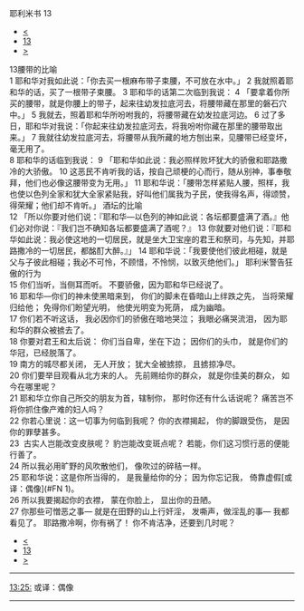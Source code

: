 ﻿





 耶利米书 13




* [<](bible/JER12.md)
* [13](bible/JER.md)
* [>](bible/JER14.md)



 
13腰带的比喻  
1 耶和华对我如此说：「你去买一根麻布带子束腰，不可放在水中。」 
2 我就照着耶和华的话，买了一根带子束腰。 
3 耶和华的话第二次临到我说： 
4 「要拿着你所买的腰带，就是你腰上的带子，起来往幼发拉底河去，将腰带藏在那里的磐石穴中。」 
5 我就去，照着耶和华所吩咐我的，将腰带藏在幼发拉底河边。 
6 过了多日，耶和华对我说：「你起来往幼发拉底河去，将我吩咐你藏在那里的腰带取出来。」 
7 我就往幼发拉底河去，将腰带从我所藏的地方刨出来，见腰带已经变坏，毫无用了。  
8 耶和华的话临到我说： 
9 「耶和华如此说：我必照样败坏犹大的骄傲和耶路撒冷的大骄傲。 
10 这恶民不肯听我的话，按自己顽梗的心而行，随从别神，事奉敬拜，他们也必像这腰带变为无用。」 
11 耶和华说：「腰带怎样紧贴人腰，照样，我也使以色列全家和犹大全家紧贴我，好叫他们属我为子民，使我得名声，得颂赞，得荣耀；他们却不肯听。」 酒坛的比喻  
12 「所以你要对他们说：『耶和华—以色列的神如此说：各坛都要盛满了酒。』他们必对你说：『我们岂不确知各坛都要盛满了酒呢？』 
13 你就要对他们说：『耶和华如此说：我必使这地的一切居民，就是坐大卫宝座的君王和祭司，与先知，并耶路撒冷的一切居民，都酩酊大醉。』」 
14 耶和华说：「我要使他们彼此相碰，就是父与子彼此相碰；我必不可怜，不顾惜，不怜悯，以致灭绝他们。」 耶利米警告狂傲的行为  
15 你们当听，当侧耳而听。 不要骄傲，因为耶和华已经说了。  
16 耶和华—你们的神未使黑暗来到， 你们的脚未在昏暗山上绊跌之先， 当将荣耀归给他； 免得你们盼望光明， 他使光明变为死荫， 成为幽暗。  
17 你们若不听这话， 我必因你们的骄傲在暗地哭泣； 我眼必痛哭流泪， 因为耶和华的群众被掳去了。     
18 你要对君王和太后说： 你们当自卑，坐在下边； 因你们的头巾， 就是你们的华冠，已经脱落了。  
19 南方的城尽都关闭， 无人开放； 犹大全被掳掠， 且掳掠净尽。     
20 你们要举目观看从北方来的人。 先前赐给你的群众， 就是你佳美的群众， 如今在哪里呢？  
21 耶和华立你自己所交的朋友为首，辖制你， 那时你还有什么话说呢？ 痛苦岂不将你抓住像产难的妇人吗？  
22 你若心里说：这一切事为何临到我呢？ 你的衣襟揭起， 你的脚跟受伤， 是因你的罪孽甚多。  
23  古实人岂能改变皮肤呢？ 豹岂能改变斑点呢？ 若能，你们这习惯行恶的便能行善了。  
24 所以我必用旷野的风吹散他们， 像吹过的碎秸一样。  
25 耶和华说：这是你所当得的， 是我量给你的分； 因为你忘记我， 倚靠虚假[或译：偶像](#FN
1)。  
26 所以我要揭起你的衣襟， 蒙在你脸上， 显出你的丑陋。  
27 你那些可憎恶之事— 就是在田野的山上行奸淫， 发嘶声，做淫乱的事— 我都看见了。 耶路撒冷啊，你有祸了！ 你不肯洁净，还要到几时呢？ 
* [<](bible/JER12.md)
* [13](bible/JER.md)
* [>](bible/JER14.md)





---


[13:25:](#V25)
或译：偶像




---









